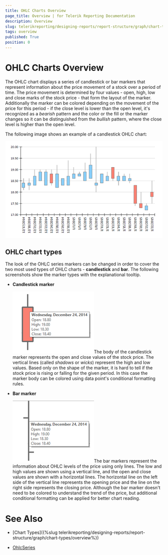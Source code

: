 ```yaml
---
title: OHLC Charts Overview
page_title: Overview | for Telerik Reporting Documentation
description: Overview
slug: telerikreporting/designing-reports/report-structure/graph/chart-types/ohlc-charts/overview
tags: overview
published: True
position: 0
---
```


# OHLC Charts Overview



The OHLC chart displays a series of candlestick or bar markers that represent information about the price movement of a stock over a period of time.         The price movement is determined by four values - open, high, low and close marks of the stock price - that form the layout of the marker. Additionally the         marker can be colored depending on the movement of the price for this period - if the close level is lower than the open level,         it's recognized as a *bearish* pattern and the color or the fill or the marker changes so it can be distinguished from the        *bullish* pattern, where the close level is higher than the open level.       

The following image shows an example of a candlestick OHLC chart:  

  ![ohlc](images/Graph/OhlcChart.png)

## OHLC chart types

The look of the OHLC series markers can be changed in order to cover the two most used types of OHLC charts - __candlestick__ and __bar__.            The following screenshots show the marker types with the explanational tooltip.         

* __Candlestick marker__ 

  ![ohlc-series-candlestick-marker](images/Graph/ohlc-series-candlestick-marker.png)The body of the candlestick marker represents the open and close values of the stock price.                The vertical lines (called *shadows* or *wicks*) represent the high and low values.             Based only on the shape of the marker, it is hard to tell if the stock price is rising or falling for the given period. In this case the marker body can be colored using data point's conditional formatting rules.                           

* __Bar marker__ 

  ![ohlc-series-bar-marker](images/Graph/ohlc-series-bar-marker.png)The bar markers represent the information about OHLC levels of the price using only lines. The low and high values are shown using a vertical line, and the open and close values are shown with a horizontal lines.               The horizontal line on the left side of the vertical line represents the opening price and the line on the right side represents the closing price.                           Although the bar marker doesn't need to be colored to understand the trend of the price, but additional conditional formatting can be applied for better chart reading.             


# See Also


 

* [Chart Types]({%slug telerikreporting/designing-reports/report-structure/graph/chart-types/overview%}) 

* [OhlcSeries](/reporting/api/Telerik.Reporting.OhlcSeries)

